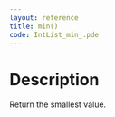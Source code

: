 ```yaml
---
layout: reference
title: min()
code: IntList_min_.pde
---
```


# Description

Return the smallest value.

